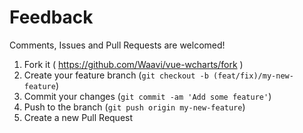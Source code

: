 # Feedback

Comments, Issues and Pull Requests are welcomed!

1. Fork it ( https://github.com/Waavi/vue-wcharts/fork )
2. Create your feature branch (`git checkout -b (feat/fix)/my-new-feature`)
3. Commit your changes (`git commit -am 'Add some feature'`)
4. Push to the branch (`git push origin my-new-feature`)
5. Create a new Pull Request